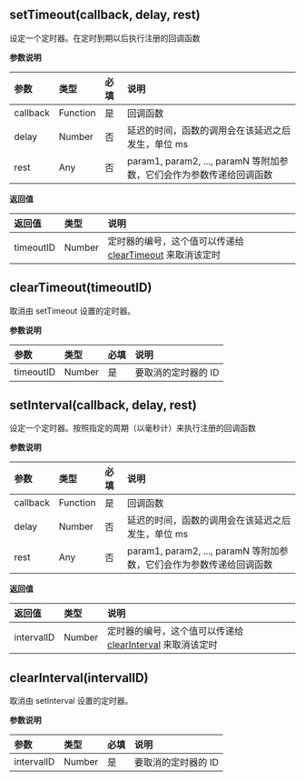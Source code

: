 ## setTimeout(callback, delay, rest)

设定一个定时器。在定时到期以后执行注册的回调函数

**参数说明**

|参数|类型|必填|说明|
|:-|:-|:-|:-|
|callback|Function|是|回调函数|
|delay|Number|否|延迟的时间，函数的调用会在该延迟之后发生，单位 ms|
|rest|Any|否|param1, param2, ..., paramN 等附加参数，它们会作为参数传递给回调函数|


**返回值**

|返回值|类型|说明|
|:-|:-|:-|
|timeoutID|Number|定时器的编号，这个值可以传递给 [clearTimeout](/api/timer?id=cleartimeout) 来取消该定时|

## clearTimeout(timeoutID)

取消由 setTimeout 设置的定时器。

**参数说明**

|参数|类型|必填|说明|
|:-|:-|:-|:-|
|timeoutID|Number|是|要取消的定时器的 ID|


## setInterval(callback, delay, rest)
设定一个定时器。按照指定的周期（以毫秒计）来执行注册的回调函数

**参数说明**

|参数|类型|必填|说明|
|:-|:-|:-|:-|
|callback|Function|是|回调函数|
|delay|Number|否|延迟的时间，函数的调用会在该延迟之后发生，单位 ms|
|rest|Any|否|param1, param2, ..., paramN 等附加参数，它们会作为参数传递给回调函数|


**返回值**

|返回值|类型|说明|
|:-|:-|:-|
|intervalID|Number|定时器的编号，这个值可以传递给 [clearInterval](/api/timer?id=clearinterval) 来取消该定时|


## clearInterval(intervalID)

取消由 setInterval 设置的定时器。

**参数说明**

|参数|类型|必填|说明|
|:-|:-|:-|:-|
|intervalID|Number|是|要取消的定时器的 ID|